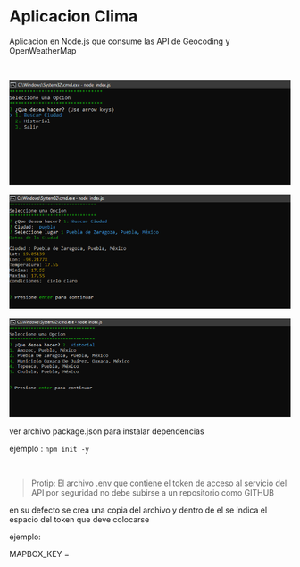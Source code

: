 # Aplicacion Clima

Aplicacion en Node.js que consume las API de Geocoding y OpenWeatherMap

<br />

![app_clima](./galeria/inicio.PNG "app_clima")

![app_clima](./galeria/buscar.PNG "app_clima")

![app_clima](./galeria/historial.PNG "app_clima")

ver archivo package.json para instalar dependencias

ejemplo : ``npm init -y``

<br/>

>Protip:
El archivo .env que contiene el token de acceso al servicio del API por seguridad no debe subirse a un repositorio como GITHUB

en su defecto se crea una copia del archivo y dentro de el se indica el espacio del token que deve colocarse

ejemplo:

MAPBOX_KEY = 